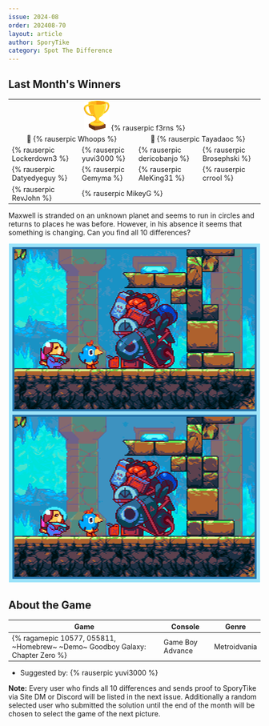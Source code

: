 ```yaml
---
issue: 2024-08
order: 202408-70
layout: article
author: SporyTike
category: Spot The Difference
---
```


## Last Month's Winners

<table><tbody>
  <tr>
    <td colspan="4" style="text-align: center; vertical-align: middle;"><div class="bingo-winner-small"><img src="../../img/trophy_small.png"/> {% rauserpic f3rns %}</div></td>
  </tr>
  <tr>
    <td colspan="2" style="text-align: center; vertical-align: middle;">🥈 {% rauserpic Whoops %}</td>
    <td colspan="2" style="text-align: center; vertical-align: middle;">🥉 {% rauserpic Tayadaoc %}</td>
  </tr>
  <tr>
    <td>{% rauserpic Lockerdown3 %}</td>
    <td>{% rauserpic yuvi3000 %}</td>
    <td>{% rauserpic dericobanjo %}</td>
    <td>{% rauserpic Brosephski %}</td>
  </tr>
  <tr>
    <td>{% rauserpic Datyedyeguy %}</td>
    <td>{% rauserpic Gemyma %}</td>
    <td>{% rauserpic AleKing31 %}</td>
    <td>{% rauserpic crrool %}</td>
  </tr>
  <tr>
    <td>{% rauserpic RevJohn %}</td>
    <td colspan=3>{% rauserpic MikeyG %}</td>
  </tr>
</tbody></table>

Maxwell is stranded on an unknown planet and seems to run in circles and returns to places he was before. However, in his absence it seems that something is changing. Can you find all 10 differences?

<p align="center">
  <img src="img/Fun/SpotTheDifference.png" />
</p>

## About the Game

| Game                                                                          | Console          | Genre        |
| ----------------------------------------------------------------------------- | ---------------- | ------------ |
| {% ragamepic 10577, 055811, ~Homebrew~ ~Demo~ Goodboy Galaxy: Chapter Zero %} | Game Boy Advance | Metroidvania |

* Suggested by: {% rauserpic yuvi3000 %}

**Note:** Every user who finds all 10 differences and sends proof to SporyTike via Site DM or Discord will be listed in the next issue. Additionally a random selected user who submitted the solution until the end of the month will be chosen to select the game of the next picture.
